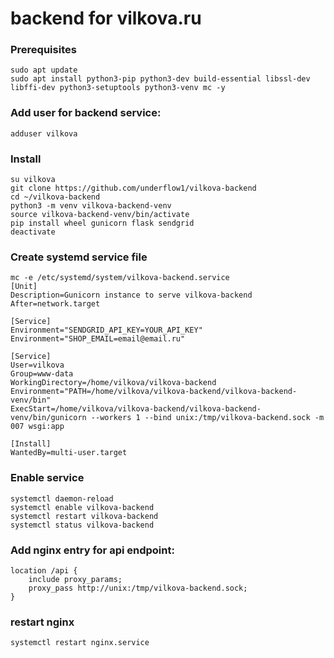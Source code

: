 # backend for vilkova.ru
### Prerequisites
```
sudo apt update
sudo apt install python3-pip python3-dev build-essential libssl-dev libffi-dev python3-setuptools python3-venv mc -y
```
### Add user for backend service:
```
adduser vilkova
```
### Install
```
su vilkova
git clone https://github.com/underflow1/vilkova-backend
cd ~/vilkova-backend
python3 -m venv vilkova-backend-venv
source vilkova-backend-venv/bin/activate
pip install wheel gunicorn flask sendgrid
deactivate
```
### Create systemd service file
```
mc -e /etc/systemd/system/vilkova-backend.service
[Unit]
Description=Gunicorn instance to serve vilkova-backend
After=network.target

[Service]
Environment="SENDGRID_API_KEY=YOUR_API_KEY"
Environment="SHOP_EMAIL=email@email.ru"

[Service]
User=vilkova
Group=www-data
WorkingDirectory=/home/vilkova/vilkova-backend
Environment="PATH=/home/vilkova/vilkova-backend/vilkova-backend-venv/bin"
ExecStart=/home/vilkova/vilkova-backend/vilkova-backend-venv/bin/gunicorn --workers 1 --bind unix:/tmp/vilkova-backend.sock -m 007 wsgi:app

[Install]
WantedBy=multi-user.target
```
### Enable service
```
systemctl daemon-reload
systemctl enable vilkova-backend
systemctl restart vilkova-backend
systemctl status vilkova-backend
```
### Add nginx entry for api endpoint:
```
location /api {
    include proxy_params;
    proxy_pass http://unix:/tmp/vilkova-backend.sock;
}
```
### restart nginx
```
systemctl restart nginx.service
```
